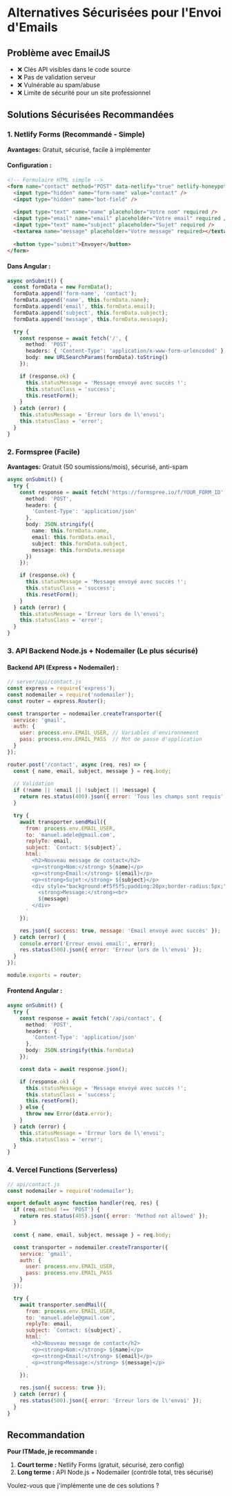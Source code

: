 # Alternatives Sécurisées pour l'Envoi d'Emails

## Problème avec EmailJS
- ❌ Clés API visibles dans le code source
- ❌ Pas de validation serveur
- ❌ Vulnérable au spam/abuse
- ❌ Limite de sécurité pour un site professionnel

## Solutions Sécurisées Recommandées

### 1. **Netlify Forms** (Recommandé - Simple)
**Avantages:** Gratuit, sécurisé, facile à implémenter

#### Configuration :
```html
<!-- Formulaire HTML simple -->
<form name="contact" method="POST" data-netlify="true" netlify-honeypot="bot-field">
  <input type="hidden" name="form-name" value="contact" />
  <input type="hidden" name="bot-field" />
  
  <input type="text" name="name" placeholder="Votre nom" required />
  <input type="email" name="email" placeholder="Votre email" required />
  <input type="text" name="subject" placeholder="Sujet" required />
  <textarea name="message" placeholder="Votre message" required></textarea>
  
  <button type="submit">Envoyer</button>
</form>
```

#### Dans Angular :
```typescript
async onSubmit() {
  const formData = new FormData();
  formData.append('form-name', 'contact');
  formData.append('name', this.formData.name);
  formData.append('email', this.formData.email);
  formData.append('subject', this.formData.subject);
  formData.append('message', this.formData.message);

  try {
    const response = await fetch('/', {
      method: 'POST',
      headers: { 'Content-Type': 'application/x-www-form-urlencoded' },
      body: new URLSearchParams(formData).toString()
    });

    if (response.ok) {
      this.statusMessage = 'Message envoyé avec succès !';
      this.statusClass = 'success';
      this.resetForm();
    }
  } catch (error) {
    this.statusMessage = 'Erreur lors de l\'envoi';
    this.statusClass = 'error';
  }
}
```

### 2. **Formspree** (Facile)
**Avantages:** Gratuit (50 soumissions/mois), sécurisé, anti-spam

```typescript
async onSubmit() {
  try {
    const response = await fetch('https://formspree.io/f/YOUR_FORM_ID', {
      method: 'POST',
      headers: {
        'Content-Type': 'application/json'
      },
      body: JSON.stringify({
        name: this.formData.name,
        email: this.formData.email,
        subject: this.formData.subject,
        message: this.formData.message
      })
    });

    if (response.ok) {
      this.statusMessage = 'Message envoyé avec succès !';
      this.statusClass = 'success';
      this.resetForm();
    }
  } catch (error) {
    this.statusMessage = 'Erreur lors de l\'envoi';
    this.statusClass = 'error';
  }
}
```

### 3. **API Backend Node.js + Nodemailer** (Le plus sécurisé)

#### Backend API (Express + Nodemailer) :
```javascript
// server/api/contact.js
const express = require('express');
const nodemailer = require('nodemailer');
const router = express.Router();

const transporter = nodemailer.createTransporter({
  service: 'gmail',
  auth: {
    user: process.env.EMAIL_USER, // Variables d'environnement
    pass: process.env.EMAIL_PASS  // Mot de passe d'application
  }
});

router.post('/contact', async (req, res) => {
  const { name, email, subject, message } = req.body;
  
  // Validation
  if (!name || !email || !subject || !message) {
    return res.status(400).json({ error: 'Tous les champs sont requis' });
  }

  try {
    await transporter.sendMail({
      from: process.env.EMAIL_USER,
      to: 'manuel.adele@gmail.com',
      replyTo: email,
      subject: `Contact: ${subject}`,
      html: `
        <h2>Nouveau message de contact</h2>
        <p><strong>Nom:</strong> ${name}</p>
        <p><strong>Email:</strong> ${email}</p>
        <p><strong>Sujet:</strong> ${subject}</p>
        <div style="background:#f5f5f5;padding:20px;border-radius:5px;">
          <strong>Message:</strong><br>
          ${message}
        </div>
      `
    });

    res.json({ success: true, message: 'Email envoyé avec succès' });
  } catch (error) {
    console.error('Erreur envoi email:', error);
    res.status(500).json({ error: 'Erreur lors de l\'envoi' });
  }
});

module.exports = router;
```

#### Frontend Angular :
```typescript
async onSubmit() {
  try {
    const response = await fetch('/api/contact', {
      method: 'POST',
      headers: {
        'Content-Type': 'application/json'
      },
      body: JSON.stringify(this.formData)
    });

    const data = await response.json();

    if (response.ok) {
      this.statusMessage = 'Message envoyé avec succès !';
      this.statusClass = 'success';
      this.resetForm();
    } else {
      throw new Error(data.error);
    }
  } catch (error) {
    this.statusMessage = 'Erreur lors de l\'envoi';
    this.statusClass = 'error';
  }
}
```

### 4. **Vercel Functions** (Serverless)
```javascript
// api/contact.js
const nodemailer = require('nodemailer');

export default async function handler(req, res) {
  if (req.method !== 'POST') {
    return res.status(405).json({ error: 'Method not allowed' });
  }

  const { name, email, subject, message } = req.body;

  const transporter = nodemailer.createTransporter({
    service: 'gmail',
    auth: {
      user: process.env.EMAIL_USER,
      pass: process.env.EMAIL_PASS
    }
  });

  try {
    await transporter.sendMail({
      from: process.env.EMAIL_USER,
      to: 'manuel.adele@gmail.com',
      replyTo: email,
      subject: `Contact: ${subject}`,
      html: `
        <h2>Nouveau message de contact</h2>
        <p><strong>Nom:</strong> ${name}</p>
        <p><strong>Email:</strong> ${email}</p>
        <p><strong>Message:</strong> ${message}</p>
      `
    });

    res.json({ success: true });
  } catch (error) {
    res.status(500).json({ error: 'Erreur lors de l\'envoi' });
  }
}
```

## Recommandation

**Pour ITMade, je recommande :**

1. **Court terme :** Netlify Forms (gratuit, sécurisé, zero config)
2. **Long terme :** API Node.js + Nodemailer (contrôle total, très sécurisé)

Voulez-vous que j'implémente une de ces solutions ?
